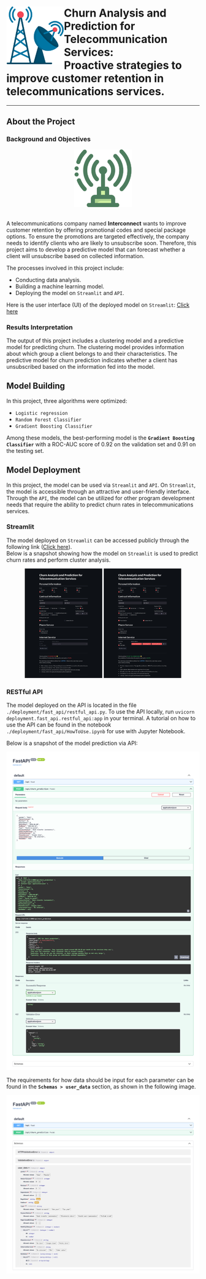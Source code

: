 

# <img src="./assets/telecommunication.png" height="150px" align="left"> **Churn Analysis and Prediction for Telecommunication Services:**<br>Proactive strategies to improve customer retention in telecommunications services.

***

## **About the Project**
### Background and Objectives

<div style="text-align:center"><img src="./assets/wifi.png" height="150px"></div><br>

A telecommunications company named **Interconnect** wants to improve customer retention by offering promotional codes and special package options. To ensure the promotions are targeted effectively, the company needs to identify clients who are likely to unsubscribe soon. Therefore, this project aims to develop a predictive model that can forecast whether a client will unsubscribe based on collected information.

The processes involved in this project include:
* Conducting data analysis.
* Building a machine learning model.
* Deploying the model on `Streamlit` and `API`.

Here is the user interface (UI) of the deployed model on `Streamlit`: [Click here](https://telecomunication-customer-retention-predictor.streamlit.app/)

### Results Interpretation
The output of this project includes a clustering model and a predictive model for predicting churn. The clustering model provides information about which group a client belongs to and their characteristics. The predictive model for churn prediction indicates whether a client has unsubscribed based on the information fed into the model.

## **Model Building**
In this project, three algorithms were optimized:
* `Logistic regression`
* `Random Forest Classifier`
* `Gradient Boosting Classifier`

Among these models, the best-performing model is the **`Gradient Boosting Classifier`** with a ROC-AUC score of 0.92 on the validation set and 0.91 on the testing set.

## **Model Deployment**
In this project, the model can be used via `Streamlit` and `API`. On `Streamlit`, the model is accessible through an attractive and user-friendly interface. Through the `API`, the model can be utilized for other program development needs that require the ability to predict churn rates in telecommunications services.

### Streamlit
The model deployed on `Streamlit` can be accessed publicly through the following link ([Click here](https://telecomunication-customer-retention-predictor.streamlit.app/)).
<br>Below is a snapshot showing how the model on `Streamlit` is used to predict churn rates and perform cluster analysis.

<div style="text-align:center">
    <img src="./assets/streamlit_preview_sample1.jpg" width="40%">
    <img src="./assets/streamlit_preview_sample2.jpg" width="40%">
</div>


### RESTful API
The model deployed on the API is located in the file `./deployment/fast_api/restful_api.py`. To use the API locally, run `uvicorn deployment.fast_api.restful_api:app` in your terminal. A tutorial on how to use the API can be found in the notebook `./deployment/fast_api/HowToUse.ipynb` for use with Jupyter Notebook.

Below is a snapshot of the model prediction via API:<br>

![Snapshot of API usage via browser](assets/viaAPI1.png)

The requirements for how data should be input for each parameter can be found in the **`Schemas > user_data`** section, as shown in the following image.

![Parameter value requirements](assets/viaAPI2.png)
